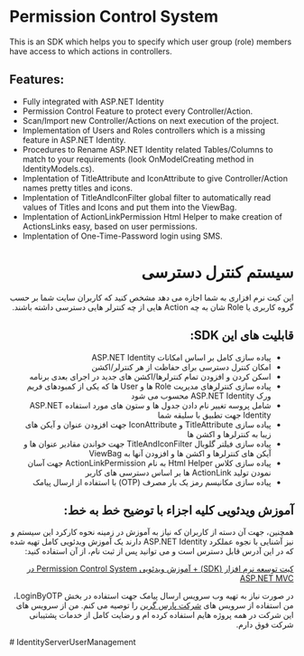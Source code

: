 ﻿# Permission Control System
This is an SDK which helps you to specify which user group (role) members have access to which actions in controllers. 

## Features:
- Fully integrated with ASP.NET Identity
- Permission Control Feature to protect every Controller/Action.
- Scan/Import new Controller/Actions on next execution of the project.
- Implementation of Users and Roles controllers which is a missing feature in ASP.NET Identity.
- Procedures to Rename ASP.NET Identity related Tables/Columns to match to your requirements (look OnModelCreating method in IdentityModels.cs).
- Implentation of TitleAttribute and IconAttribute to give Controller/Action names pretty titles and icons.
- Implentation of TitleAndIconFilter global filter to automatically read values of Titles and Icons and put them into the ViewBag.
- Implentation of ActionLinkPermission Html Helper to make creation of ActionsLinks easy, based on user permissions.
- Implentation of One-Time-Password login using SMS.

<h1 dir='rtl'> سیستم کنترل دسترسی</h1>
<p dir='rtl'>
این کیت نرم افزاری به شما اجازه می دهد مشخص کنید که کاربران سایت شما بر حسب گروه کاربری یا Role شان به چه Action هایی از چه کنترلر هایی دسترسی داشته باشند.
</p>
<h2 dir='rtl'>قابلیت های این SDK:</h2>
<ul dir='rtl'>
<li>پیاده سازی کامل بر اساس امکانات ASP.NET Identity</li>
<li>امکان کنترل دسترسی برای حفاظت از هر کنترلر/اکشن</li>
<li>اسکن کردن و افزودن تمام کنترلرها/اکشن های جدید در اجرای بعدی برنامه</li>
<li>پیاده سازی کنترلرهای مدیریت Role ها و User ها که یکی از کمبودهای فریم ورک ASP.NET Identity محسوب می شود</li>
<li>شامل پروسه تغییر نام دادن جدول ها و ستون های مورد استفاده ASP.NET Identity جهت تطبیق با سلیقه شما</li>
<li>پیاده سازی TitleAttribute و IconAttribute جهت افزودن عنوان و آیکن های زیبا به کنترلرها و اکشن ها</li>
<li>پیاده سازی فیلتر گلوبال TitleAndIconFilter جهت خواندن مقادیر عنوان ها و آیکن های کنترلرها و اکشن ها و افزودن آنها به ViewBag</li>
<li>پیاده سازی کلاس Html Helper به نام ActionLinkPermission جهت آسان نمودن تولید ActionLink ها بر اساس دسترسی های کاربر</li>
<li>پیاده سازی مکانیسم رمز یک بار مصرف (OTP) با استفاده از ارسال پیامک</li>
</ul>
<h2 dir='rtl'>آموزش ویدئویی کلیه اجزاء با توضیح خط به خط:</h2>
<p dir='rtl'>
همچنین، جهت آن دسته از کاربران که نیاز به آموزش در زمینه نحوه کارکرد این سیستم و نیز آشنایی با نجوه عملکرد ASP.NET Identity دارند یک آموزش ویدئویی کامل تهیه شده که در این آدرس قابل دسترس است و می توانید پس از ثبت نام، از آن استفاده کنید:


</p>
<p dir='rtl'>
<a dir='rtl' href='https://barnamenevis.net/Home/Course/14?کیت-توسعه-نرم-افزار-(SDK)-+-آموزش-ویدئویی-Permission-Control-System-در-ASP.NET-MVC'>کیت توسعه نرم افزار (SDK) + آموزش ویدئویی Permission Control System در ASP.NET MVC</a>
</p>
<p dir='rtl'>در صورت نیاز به تهیه وب سرویس ارسال پیامک جهت استفاده در بخش LoginByOTP، من استفاده از سرویس های
<a href='http://login.parsgreen.com/frame/UserOnlineRegister.aspx?RAUK=WFwOBJnlW2o%3d'>شرکت پارس گرین</a> را توصیه می کنم.
من از سرویس های این شرکت در همه پروژه هایم استفاده کرده ام و رضایت کامل از خدمات پشتیبانی شرکت فوق دارم.
</p>
# IdentityServerUserManagement
